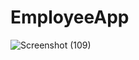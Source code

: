 # EmployeeApp
![Screenshot (109)](https://user-images.githubusercontent.com/64305299/136647454-4868996a-20f7-4932-99b8-fffb7722d7ea.png)
